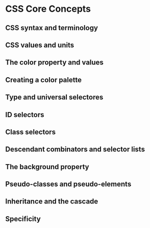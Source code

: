 # CSS Core Concepts

## CSS syntax and terminology

## CSS values and units

## The color property and values

## Creating a color palette

## Type and universal selectores

## ID selectors

## Class selectors

## Descendant combinators and selector lists

## The background property

## Pseudo-classes and pseudo-elements

## Inheritance and the cascade

## Specificity
